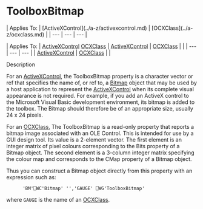 




<h1 class="heading"><span class="name">ToolboxBitmap</span></h1>
| Applies To: | [ActiveXControl](../a-z/activexcontrol.md) | [OCXClass](../a-z/ocxclass.md) |
| --- | --- | ---  |

| Applies To: | [ActiveXControl](../a-z/activexcontrol.md) [OCXClass](../a-z/ocxclass.md) | [ActiveXControl](../a-z/activexcontrol.md) | [OCXClass](../a-z/ocxclass.md) |  |
| --- | --- | ---  |
| [ActiveXControl](../a-z/activexcontrol.md) | [OCXClass](../a-z/ocxclass.md) |  |


Description


For an [ActiveXControl](../a-z/activexcontrol.md), the ToolboxBitmap property is a character vector or ref that specifies the name of, or ref to, a [Bitmap](../a-z/bitmap.md) object that may be used by a host application to represent the [ActiveXControl](../a-z/activexcontrol.md) when its complete visual appearance is not required. For example, if you add an ActiveX control to the Microsoft Visual Basic development environment, its bitmap is added to the toolbox. The Bitmap should therefore be of an appropriate size, usually 24 x 24 pixels.


For an [OCXClass](../a-z/ocxclass.md), The ToolboxBitmap is a read-only property that reports a bitmap image associated with an OLE Control. This is intended for use by a GUI design tool. Its value is a 2-element vector. The first element is an integer matrix of pixel colours corresponding to the Bits property of a Bitmap object. The second element is a 3-column integer matrix specifying the colour map and corresponds to the CMap property of a Bitmap object.


Thus you can construct a Bitmap object directly from this property with an expression such as:
```apl
      'BM'⎕WC'Bitmap' '','GAUGE' ⎕WG'ToolboxBitmap'
```


where `GAUGE` is the name of an [OCXClass](../a-z/ocxclass.md).



